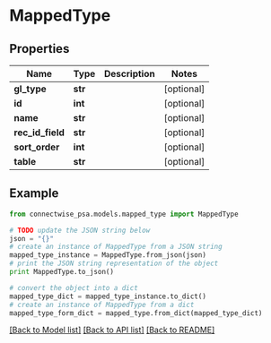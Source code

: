 # MappedType


## Properties
Name | Type | Description | Notes
------------ | ------------- | ------------- | -------------
**gl_type** | **str** |  | [optional] 
**id** | **int** |  | [optional] 
**name** | **str** |  | [optional] 
**rec_id_field** | **str** |  | [optional] 
**sort_order** | **int** |  | [optional] 
**table** | **str** |  | [optional] 

## Example

```python
from connectwise_psa.models.mapped_type import MappedType

# TODO update the JSON string below
json = "{}"
# create an instance of MappedType from a JSON string
mapped_type_instance = MappedType.from_json(json)
# print the JSON string representation of the object
print MappedType.to_json()

# convert the object into a dict
mapped_type_dict = mapped_type_instance.to_dict()
# create an instance of MappedType from a dict
mapped_type_form_dict = mapped_type.from_dict(mapped_type_dict)
```
[[Back to Model list]](../README.md#documentation-for-models) [[Back to API list]](../README.md#documentation-for-api-endpoints) [[Back to README]](../README.md)


